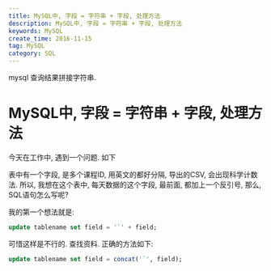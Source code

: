 ```yaml
---
title: MySQL中, 字段 = 字符串 + 字段, 处理方法
description: MySQL中, 字段 = 字符串 + 字段, 处理方法
keywords: MySQL
create_time: 2016-11-15
tag: MySQL
category: SQL
---
```


mysql 查询结果拼接字符串.

# MySQL中, 字段 = 字符串 + 字段, 处理方法

今天在工作中, 遇到一个问题. 如下

表中有一个字段, 是多个课程ID, 用英文的都好分隔, 导出的CSV, 会出现科学计数法. 
所以, 我想在这个表中, 每天数据的这个字段, 最前面, 都加上一个反引号, 那么, SQL语句怎么写呢?

我的第一个想法就是: 

```sql
update tablename set field = '`' + field;
```

可惜这样是不行的. 查找资料. 正确的方法如下:

```sql
update tablename set field = concat('`', field);
```






